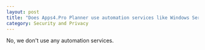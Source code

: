 ```yaml
---
layout: post
title: "Does Apps4.Pro Planner use automation services like Windows Service, Scheduler, Batch script, etc...?"
category: Security and Privacy
---
```

No, we don't use any automation services. 
